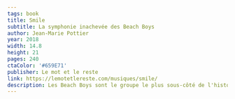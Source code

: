 ```yaml
---
tags: book
title: Smile
subtitle: La symphonie inachevée des Beach Boys
author: Jean-Marie Pottier
year: 2018
width: 14.8
height: 21
pages: 240
ctaColor: '#659E71'
publisher: Le mot et le reste
link: https://lemotetlereste.com/musiques/smile/
description: Les Beach Boys sont le groupe le plus sous-côté de l'histoire de la pop. <cite>Smile</cite>, c'est un peu comme si les Beatles n'avaient pas réussi à sortir leur <cite>Sgt. Pepper</cite> et qu'ils s'étaient enfoncés dans une successions d'albums juste passables. C'est l'histoire de Brian Wilson, génie maudit, survivant, créateur d'un album jamais terminé, ou mille fois terminé, on ne sait plus, d'une insaisissable musique qui m'a hanté tout au long de ma lecture. Indispensable pour les amateurs du groupe.
---
```

